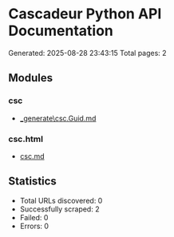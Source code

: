 # Cascadeur Python API Documentation

Generated: 2025-08-28 23:43:15
Total pages: 2

## Modules

### csc

- [_generate\csc.Guid.md](_generate\csc.Guid.md)

### csc.html

- [csc.md](csc.md)

## Statistics

- Total URLs discovered: 0
- Successfully scraped: 2
- Failed: 0
- Errors: 0
